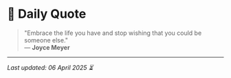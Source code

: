 # 📜 Daily Quote

> "Embrace the life you have and stop wishing that you could be someone else."  
> — **Joyce Meyer**

---

_Last updated: 06 April 2025 ⏳_
